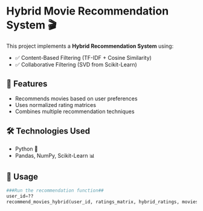 # Hybrid Movie Recommendation System 🎬
This project implements a **Hybrid Recommendation System** using:
- ✅ Content-Based Filtering (TF-IDF + Cosine Similarity)
- ✅ Collaborative Filtering (SVD from Scikit-Learn)

## 📌 Features
- Recommends movies based on user preferences
- Uses normalized rating matrices
- Combines multiple recommendation techniques

## 🛠️ Technologies Used
- Python 🐍
- Pandas, NumPy, Scikit-Learn 📊

## 🚀 Usage
```python
###Run the recommendation function##
user_id=??
recommend_movies_hybrid(user_id, ratings_matrix, hybrid_ratings, movies)
